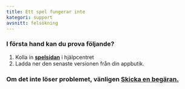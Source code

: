 ```yaml
---
title: Ett spel fungerar inte
kategori: support 
avsnitt: felsökning
---
```

### I första hand kan du prova följande?


1. Kolla in **[spelsidan](https://help.Studycat.com/hc/en-us/categories/34781881763353-Gameplay)** i hjälpcentret
2. Ladda ner den senaste versionen från din appbutik.


### Om det inte löser problemet, vänligen [Skicka en begäran.](https://help.Studycat.com/hc/en-gb/requests/new)